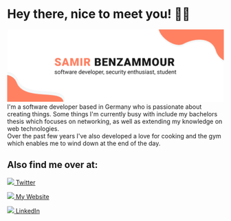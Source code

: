 # Hey there, nice to meet you! 👋🏼 
<img src="https://github.com/Benzammour/benzammour/blob/master/assets/banner.png">
I'm a software developer based in Germany who is passionate about creating things. Some things I'm currently busy with include my bachelors thesis which focuses on networking, as well as extending my knowledge on web technologies.
<br>
Over the past few years I've also developed a love for cooking and the gym which enables me to wind down at the end of the day.

## Also find me over at:
[<img src="https://acxcom.files.wordpress.com/2015/04/twitter_logo_blue.png" width="15px"> Twitter](https://twitter.com/benzammour)

[<img src="https://benzammour.com/imgs/favico.ico" width="15px"> My Website](https://benzammour.com)

[<img src="https://image.flaticon.com/icons/png/512/174/174857.png" width="15px"> LinkedIn](https://www.linkedin.com/in/samir-benzammour/)
